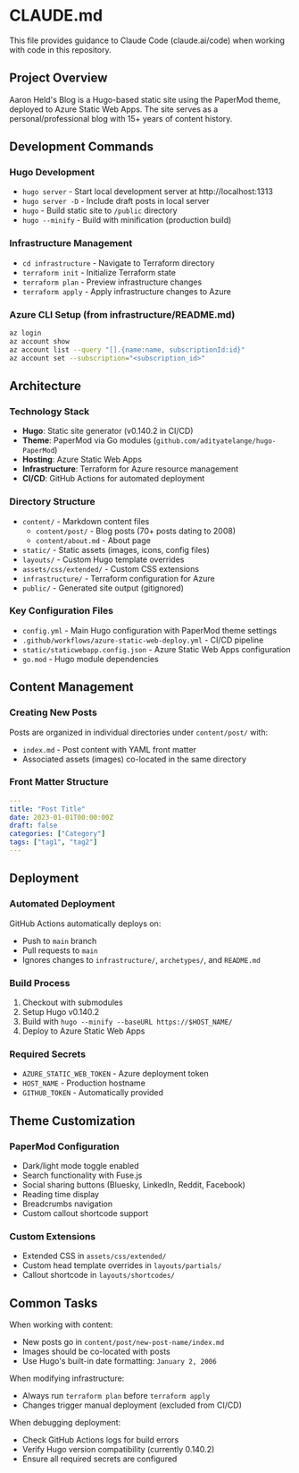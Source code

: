 # CLAUDE.md

This file provides guidance to Claude Code (claude.ai/code) when working with code in this repository.

## Project Overview

Aaron Held's Blog is a Hugo-based static site using the PaperMod theme, deployed to Azure Static Web Apps. The site serves as a personal/professional blog with 15+ years of content history.

## Development Commands

### Hugo Development
- `hugo server` - Start local development server at http://localhost:1313
- `hugo server -D` - Include draft posts in local server
- `hugo` - Build static site to `/public` directory
- `hugo --minify` - Build with minification (production build)

### Infrastructure Management
- `cd infrastructure` - Navigate to Terraform directory
- `terraform init` - Initialize Terraform state
- `terraform plan` - Preview infrastructure changes
- `terraform apply` - Apply infrastructure changes to Azure

### Azure CLI Setup (from infrastructure/README.md)
```bash
az login
az account show
az account list --query "[].{name:name, subscriptionId:id}"
az account set --subscription="<subscription_id>"
```

## Architecture

### Technology Stack
- **Hugo**: Static site generator (v0.140.2 in CI/CD)
- **Theme**: PaperMod via Go modules (`github.com/adityatelange/hugo-PaperMod`)
- **Hosting**: Azure Static Web Apps
- **Infrastructure**: Terraform for Azure resource management
- **CI/CD**: GitHub Actions for automated deployment

### Directory Structure
- `content/` - Markdown content files
  - `content/post/` - Blog posts (70+ posts dating to 2008)
  - `content/about.md` - About page
- `static/` - Static assets (images, icons, config files)
- `layouts/` - Custom Hugo template overrides
- `assets/css/extended/` - Custom CSS extensions
- `infrastructure/` - Terraform configuration for Azure
- `public/` - Generated site output (gitignored)

### Key Configuration Files
- `config.yml` - Main Hugo configuration with PaperMod theme settings
- `.github/workflows/azure-static-web-deploy.yml` - CI/CD pipeline
- `static/staticwebapp.config.json` - Azure Static Web Apps configuration
- `go.mod` - Hugo module dependencies

## Content Management

### Creating New Posts
Posts are organized in individual directories under `content/post/` with:
- `index.md` - Post content with YAML front matter
- Associated assets (images) co-located in the same directory

### Front Matter Structure
```yaml
---
title: "Post Title"
date: 2023-01-01T00:00:00Z
draft: false
categories: ["Category"]
tags: ["tag1", "tag2"]
---
```

## Deployment

### Automated Deployment
GitHub Actions automatically deploys on:
- Push to `main` branch
- Pull requests to `main`
- Ignores changes to `infrastructure/`, `archetypes/`, and `README.md`

### Build Process
1. Checkout with submodules
2. Setup Hugo v0.140.2
3. Build with `hugo --minify --baseURL https://$HOST_NAME/`
4. Deploy to Azure Static Web Apps

### Required Secrets
- `AZURE_STATIC_WEB_TOKEN` - Azure deployment token
- `HOST_NAME` - Production hostname
- `GITHUB_TOKEN` - Automatically provided

## Theme Customization

### PaperMod Configuration
- Dark/light mode toggle enabled
- Search functionality with Fuse.js
- Social sharing buttons (Bluesky, LinkedIn, Reddit, Facebook)
- Reading time display
- Breadcrumbs navigation
- Custom callout shortcode support

### Custom Extensions
- Extended CSS in `assets/css/extended/`
- Custom head template overrides in `layouts/partials/`
- Callout shortcode in `layouts/shortcodes/`

## Common Tasks

When working with content:
- New posts go in `content/post/new-post-name/index.md`
- Images should be co-located with posts
- Use Hugo's built-in date formatting: `January 2, 2006`

When modifying infrastructure:
- Always run `terraform plan` before `terraform apply`
- Changes trigger manual deployment (excluded from CI/CD)

When debugging deployment:
- Check GitHub Actions logs for build errors
- Verify Hugo version compatibility (currently 0.140.2)
- Ensure all required secrets are configured
